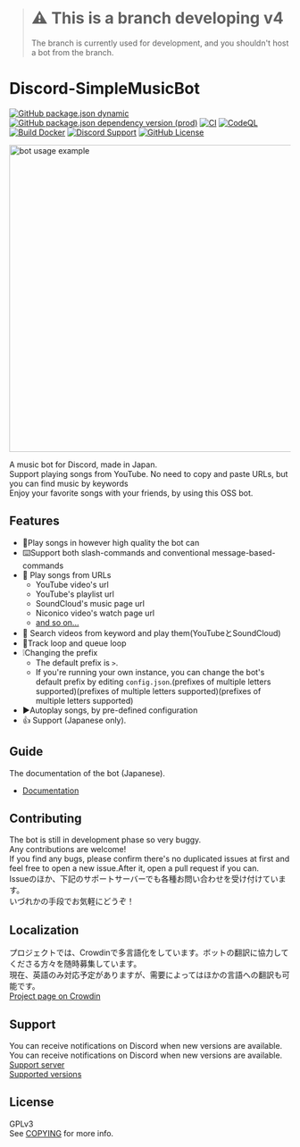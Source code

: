 > # :warning: This is a branch developing v4
> 
> The branch is currently used for development, and you shouldn't host a bot from the branch.

# Discord-SimpleMusicBot
[![GitHub package.json dynamic](https://img.shields.io/github/package-json/version/mtripg6666tdr/Discord-SimpleMusicBot)](https://github.com/mtripg6666tdr/Discord-SimpleMusicBot/blob/master/package.json) [![GitHub package.json dependency version (prod)](https://img.shields.io/github/package-json/dependency-version/mtripg6666tdr/Discord-SimpleMusicBot/eris)](https://github.com/abalabahaha/eris) [![CI](https://github.com/mtripg6666tdr/Discord-SimpleMusicBot/actions/workflows/test.yml/badge.svg)](https://github.com/mtripg6666tdr/Discord-SimpleMusicBot/actions/workflows/test.yml) [![CodeQL](https://github.com/mtripg6666tdr/Discord-SimpleMusicBot/actions/workflows/codeql-analysis.yml/badge.svg)](https://github.com/mtripg6666tdr/Discord-SimpleMusicBot/actions/workflows/codeql-analysis.yml) [![Build Docker](https://github.com/mtripg6666tdr/Discord-SimpleMusicBot/actions/workflows/build-docker.yml/badge.svg)](https://github.com/mtripg6666tdr/Discord-SimpleMusicBot/actions/workflows/build-docker.yml) [![Discord Support](https://img.shields.io/discord/847435307582095360?label=discord&logo=discord&logoColor=white)](https://discord.gg/7DrAEXBMHe) [![GitHub License](https://img.shields.io/github/license/mtripg6666tdr/Discord-SimpleMusicBot)](LICENSE)

<img alt="bot usage example" src="https://user-images.githubusercontent.com/56076195/218059644-2ebdf405-b9f8-4561-a3cc-2bcecf09f145.png" width="550" />

A music bot for Discord, made in Japan.  
Support playing songs from YouTube. No need to copy and paste URLs, but you can find music by keywords  
Enjoy your favorite songs with your friends, by using this OSS bot.

## Features
- 🎵Play songs in however high quality the bot can
- ⌨️Support both slash-commands and conventional message-based-commands
- 🔗 Play songs from URLs
  - YouTube video's url
  - YouTube's playlist url
  - SoundCloud's music page url
  - Niconico video's watch page url
  - [and so on...](https://web.usamyon.moe/Discord-SimpleMusicBot/docs/commands/overview)
- 🔎 Search videos from keyword and play them(YouTubeとSoundCloud)
- 🔁Track loop and queue loop
- ❕Changing the prefix
  - The default prefix is `>`.
  - If you're running your own instance, you can change the bot's default prefix by editing `config.json`.(prefixes of multiple letters supported)(prefixes of multiple letters supported)(prefixes of multiple letters supported)
- ▶️Autoplay songs, by pre-defined configuration
- 👍 Support (Japanese only).

## Guide
The documentation of the bot (Japanese).
- [Documentation](https://web.usamyon.moe/Discord-SimpleMusicBot/)

## Contributing
The bot is still in development phase so very buggy.  
Any contributions are welcome!  
If you find any bugs, please confirm there's no duplicated issues at first and feel free to open a new issue.After it, open a pull request if you can.  
Issueのほか、下記のサポートサーバーでも各種お問い合わせを受け付けています。  
いづれかの手段でお気軽にどうぞ！

## Localization
プロジェクトでは、Crowdinで多言語化をしています。ボットの翻訳に協力してくださる方々を随時募集しています。  
現在、英語のみ対応予定がありますが、需要によってはほかの言語への翻訳も可能です。  
[Project page on Crowdin](https://crowdin.com/project/discord-simplemusicbot)

## Support
You can receive notifications on Discord when new versions are available. You can receive notifications on Discord when new versions are available.   
[Support server](https://discord.gg/7DrAEXBMHe)  
[Supported versions](https://web.usamyon.moe/Discord-SimpleMusicBot/docs/next/setup/support)

## License
GPLv3  
See [COPYING](COPYING) for more info.
